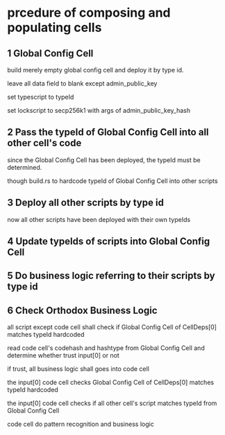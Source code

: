 # prcedure of composing and populating cells

## 1 Global Config Cell
build merely empty global config cell and deploy it by type id.

leave all data field to blank except admin_public_key

set typescript to typeId

set lockscript to secp256k1 with args of admin_public_key_hash

## 2 Pass the typeId of Global Config Cell into all other cell's code

since the Global Config Cell has been deployed, the typeId must be determined.

though build.rs to hardcode typeId of Global Config Cell into other scripts

## 3 Deploy all other scripts by type id

now all other scripts have been deployed with their own typeIds

## 4 Update typeIds of scripts into Global Config Cell

## 5 Do business logic referring to their scripts by type id

## 6 Check Orthodox Business Logic

all script except code cell shall check if Global Config Cell of CellDeps[0] matches typeId hardcoded

read code cell's codehash and hashtype from Global Config Cell and determine whether trust input[0] or not

if trust, all business logic shall goes into code cell



the input[0] code cell checks Global Config Cell of CellDeps[0] matches typeId hardcoded

the input[0] code cell checks if all other cell's script matches typeId from Global Config Cell

code cell do pattern recognition and business logic

